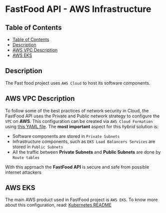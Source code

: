 # FastFood API - AWS Infrastructure

## Table of Contents

- [Table of Contents](#table-of-contents)
- [Description](#description)
- [AWS VPC Description](#aws-vpc-description)
- [AWS EKS](#aws-eks)

## Description

The Fast food project uses `AWS Cloud` to host its software components. 

## AWS VPC Description

To follow some of the best practices of network security in Cloud, the FastFood API uses the Private and Public network strategy to configure the `VPC` on **AWS**. This configuration can be created via `AWS Cloud Formation` using [this YAML file](https://s3.us-west-2.amazonaws.com/amazon-eks/cloudformation/2020-10-29/amazon-eks-vpc-private-subnets.yaml). The **most important** aspect for this *hybrid* solution is:

- Software components are stored in `Private Subnets`
- Infrastructure components, such as `EKS Load Balancers Services` are stored in `Public Subnets`
- All the traffic between **Private Subnets** and **Public Subnets** are done by `Route tables` 

With this approach the **FastFood API** is secure and safe from possible internet attackers

## AWS EKS

The main AWS product used in FastFood project is `AWS EKS`. To know more about this configuration, read: [Kubernetes README](infra/k8s/README.md)